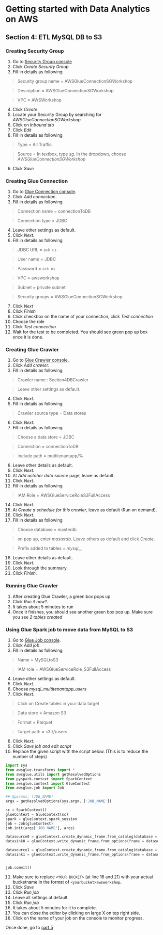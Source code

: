 # Getting started with Data Analytics on AWS

## Section 4: ETL MySQL DB to S3

### Creating Security Group
1. Go to [Security Group console](https://ap-southeast-1.console.aws.amazon.com/ec2/v2/home?region=ap-southeast-1#SecurityGroups:sort=vpcId)
2. Click *_Create Security Group_*
3. Fill in details as following

>Security group name = AWSGlueConnectionSGWorkshop

>Description = AWSGlueConnectionSGWorkshop

>VPC = AWSWorkshop

4. Click *_Create_*
5. Locate your Security Group by searching for *_AWSGlueConnectionSGWorkshop_*
6. Click on *_Inbound_* tab
7. Click *_Edit_*
8. Fill in details as following

>Type = All Traffic

>Source = In textbox, type *_sg_*. In the dropdown, choose *_AWSGlueConnectionSGWorkshop_*

9. Click *_Save_*

### Creating Glue Connection
1. Go to [Glue Connection console](https://ap-southeast-1.console.aws.amazon.com/glue/home?region=ap-southeast-1#catalog:tab=connections).
2. Click *_Add connection_*.
3. Fill in details as following

>Connection name = connectionToDB

>Connection type = JDBC

4. Leave other settings as default.
5. Click *_Next_*.
6. Fill in details as following

>JDBC URL = `ask us`

>User name = JDBC

>Password = `ask us`

>VPC = awsworkshop

>Subnet = private subnet

>Security groups = AWSGlueConnectionSGWorkshop

7. Click *_Next_*
8. Click *_Finish_*
9. Click checkbox on the name of your connection, click *_Test connection_*
10. Choose the role
11. Click *_Test connection_*
12. Wait for the test to be completed. You should see green pop up box once it is done.

### Creating Glue Crawler
1. Go to [Glue Crawler console](https://ap-southeast-1.console.aws.amazon.com/glue/home?region=ap-southeast-1#catalog:tab=crawlers).
1. Click *_Add crawler_*.
1. Fill in details as following

>Crawler name:: Section4DBCrawler

>Leave other settings as default.

4. Click *_Next_*.
5. Fill in details as following

>Crawler source type = Data stores

6. Click *_Next_*.
7. Fill in details as following

>Choose a data store = JDBC

>Connection = connectionToDB

>Include path = multitenantapp/%

8. Leave other details as default.
9. Click *_Next_*.
10. At *_Add antoher data source_* page, leave as default.
11. Click *_Next_*.
12. Fill in details as following

>IAM Role = AWSGlueServiceRoleS3FullAccess

14. Click *_Next_*.
15. At *_Create a schedule for this crawler_*, leave as default (Run on demand).
16. Click *_Next_*.
17. Fill in details as following

>Choose database = masterdb

>on pop up, enter *_masterdb_*. Leave others as default and click *Create*.

>Prefix added to tables = *_mysql___*

18. Leave other details as default.
19. Click *_Next_*.
20. Look through the summary
21. Click *_Finish_*.

### Running Glue Crawler
1. After creating Glue Crawler, a green box pops up
2. Click *_Run it now?_*.
3. It takes about 5 minutes to run
4. Once it finishes, you should see another green box pop up. Make sure you see *_2 tables created_*

### Using Glue Spark job to move data from MySQL to S3
1. Go to [Glue Job console](https://ap-southeast-1.console.aws.amazon.com/glue/home?region=ap-southeast-1#etl:tab=jobs).
2. Click *_Add job_*.
3. Fill in details as following

>Name = MySQLtoS3

>IAM role = AWSGlueServiceRole_S3FullAccess

4. Leave other settings as default.
5. Click *_Next_*.
6. Choose *_mysql_multitenantapp_users_* 
7. Click *_Next_*.

>Click on Create tables in your data target

>Data store = Amazon S3

>Format = Parquet

>Target path = s3://<Your bucket name>/users

8. Click *_Next_*.
9. Click *_Save job and edit script_*
10. Replace the given script with the script below. (This is to reduce the number of steps)

```python
import sys
from awsglue.transforms import *
from awsglue.utils import getResolvedOptions
from pyspark.context import SparkContext
from awsglue.context import GlueContext
from awsglue.job import Job

## @params: [JOB_NAME]
args = getResolvedOptions(sys.argv, ['JOB_NAME'])

sc = SparkContext()
glueContext = GlueContext(sc)
spark = glueContext.spark_session
job = Job(glueContext)
job.init(args['JOB_NAME'], args)

datasource0 = glueContext.create_dynamic_frame.from_catalog(database = "masterdb", table_name = "mysql_multitenantapp_tenants", transformation_ctx = "datasource0")
datasink0 = glueContext.write_dynamic_frame.from_options(frame = datasource0, connection_type = "s3", connection_options = {"path": "s3://<YOUR BUCKET>/tenants/"}, format = "parquet", transformation_ctx = "datasink0")

datasource1 = glueContext.create_dynamic_frame.from_catalog(database = "masterdb", table_name = "mysql_multitenantapp_users", transformation_ctx = "datasource1")
datasink1 = glueContext.write_dynamic_frame.from_options(frame = datasource1, connection_type = "s3", connection_options = {"path": "s3://<YOUR BUCKET>/users/"}, format = "parquet", transformation_ctx = "datasink1")


job.commit()
```
11. Make sure to replace `<YOUR BUCKET>` (at line 18 and 21) with your actual bucketname in the format of `<yourbucket>awsworkshop`.
8. Click *_Save_*
9. Click *_Run job_*
10. Leave all settings at default.
11. Click *_Run job_*
12. It takes about 5 minutes for it to complete.
13. You can close the editor by clicking on large X on top right side.
14. Click on the name of your job on the console to monitor progress.


Once done, go to [part 5](https://github.com/RichardYeoRepo/ISVAnalytics/blob/master/part5)
